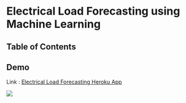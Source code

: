 # Electrical Load Forecasting using Machine Learning

## Table of Contents

## Demo
Link : [Electrical Load Forecasting Heroku App](https://load-prediction-v-1-5-0.herokuapp.com/)

[![](https://imgur.com/ukQq06u)](https://load-prediction-v-1-5-0.herokuapp.com/)
